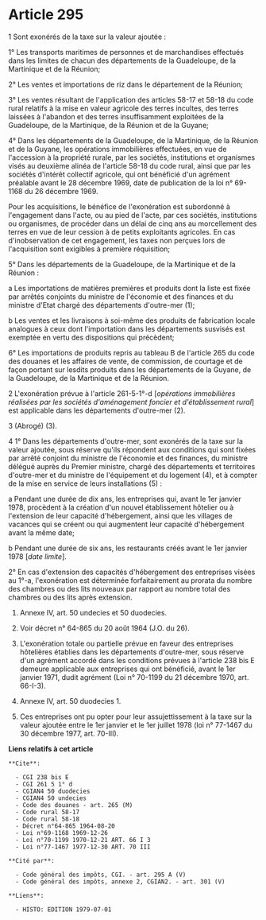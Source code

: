 # Article 295

1  Sont exonérés de la taxe sur la valeur ajoutée :

1° Les transports maritimes de personnes et de marchandises effectués dans les limites de chacun des départements de la
Guadeloupe, de la Martinique et de la Réunion;

2° Les ventes et importations de riz dans le département de la Réunion;

3° Les ventes résultant de l'application des articles 58-17 et 58-18 du code rural relatifs à la mise en valeur agricole des
terres incultes, des terres laissées à l'abandon et des terres insuffisamment exploitées de la Guadeloupe, de la Martinique,
de la Réunion et de la Guyane;

4° Dans les départements de la Guadeloupe, de la Martinique, de la Réunion et de la Guyane, les opérations immobilières
effectuées, en vue de l'accession à la propriété rurale, par les sociétés, institutions et organismes visés au deuxième
alinéa de l'article 58-18 du code rural, ainsi que par les sociétés d'intérêt collectif agricole, qui ont bénéficié d'un
agrément préalable avant le 28 décembre 1969, date de publication de la loi n° 69-1168 du 26 décembre 1969.

Pour les acquisitions, le bénéfice de l'exonération est subordonné à l'engagement dans l'acte, ou au pied de l'acte, par ces
sociétés, institutions ou organismes, de procéder dans un délai de cinq ans au morcellement des terres en vue de leur cession
à de petits exploitants agricoles. En cas d'inobservation de cet engagement, les taxes non perçues lors de l'acquisition sont
exigibles à première réquisition;

5° Dans les départements de la Guadeloupe, de la Martinique et de la Réunion :

a  Les importations de matières premières et produits dont la liste est fixée par arrêtés conjoints du ministre de l'économie
et des finances et du ministre d'Etat chargé des départements d'outre-mer (1);

b  Les ventes et les livraisons à soi-même des produits de fabrication locale analogues à ceux dont l'importation dans les
départements susvisés est exemptée en vertu des dispositions qui précèdent;

6° Les importations de produits repris au tableau B de l'article 265 du code des douanes et les affaires de vente, de
commission, de courtage et de façon portant sur lesdits produits dans les départements de la Guyane, de la Guadeloupe, de la
Martinique et de la Réunion.

2  L'exonération prévue à l'article 261-5-1°-d [*opérations immobilières réalisées par les sociétés d'aménagement foncier et
d'établissement rural*] est applicable dans les départements d'outre-mer (2).

3  (Abrogé) (3).

4  1° Dans les départements d'outre-mer, sont exonérés de la taxe sur la valeur ajoutée, sous réserve qu'ils répondent aux
conditions qui sont fixées par arrêté conjoint du ministre de l'économie et des finances, du ministre délégué auprès du
Premier ministre, chargé des départements et territoires d'outre-mer et du ministre de l'équipement et du logement (4), et à
compter de la mise en service de leurs installations (5) :

a  Pendant une durée de dix ans, les entreprises qui, avant le 1er janvier 1978, procèdent à la création d'un nouvel
établissement hôtelier ou à l'extension de leur capacité d'hébergement, ainsi que les villages de vacances qui se créent ou
qui augmentent leur capacité d'hébergement avant la même date;

b  Pendant une durée de six ans, les restaurants créés avant le 1er janvier 1978 [*date limite*].

2° En cas d'extension des capacités d'hébergement des entreprises visées au 1°-a, l'exonération est déterminée
forfaitairement au prorata du nombre des chambres ou des lits nouveaux par rapport au nombre total des chambres ou des lits
après extension.

1)  Annexe IV, art. 50 undecies et 50 duodecies.

2)  Voir décret n° 64-865 du 20 août 1964 (J.O. du 26).

3)  L'exonération totale ou partielle prévue en faveur des entreprises hôtelières établies dans les départements d'outre-mer,
sous réserve d'un agrément accordé dans les conditions prévues à l'article 238 bis E demeure applicable aux entreprises qui
ont bénéficié, avant le 1er janvier 1971, dudit agrément (Loi n° 70-1199 du 21 décembre 1970, art. 66-I-3).

4)  Annexe IV, art. 50 duodecies 1.

5)  Ces entreprises ont pu opter pour leur assujettissement à la taxe sur la valeur ajoutée entre le 1er janvier et le 1er
juillet 1978 (loi n° 77-1467 du 30 décembre 1977, art. 70-III).

**Liens relatifs à cet article**

	**Cite**:

	  - CGI 238 bis E
	  - CGI 261 5 1° d
	  - CGIAN4 50 duodecies
	  - CGIAN4 50 undecies
	  - Code des douanes - art. 265 (M)
	  - Code rural 58-17
	  - Code rural 58-18
	  - Décret n°64-865 1964-08-20
	  - Loi n°69-1168 1969-12-26
	  - Loi n°70-1199 1970-12-21 ART. 66 I 3
	  - Loi n°77-1467 1977-12-30 ART. 70 III

	**Cité par**:

	  - Code général des impôts, CGI. - art. 295 A (V)
	  - Code général des impôts, annexe 2, CGIAN2. - art. 301 (V)

	**Liens**:

	  - HISTO: EDITION 1979-07-01
